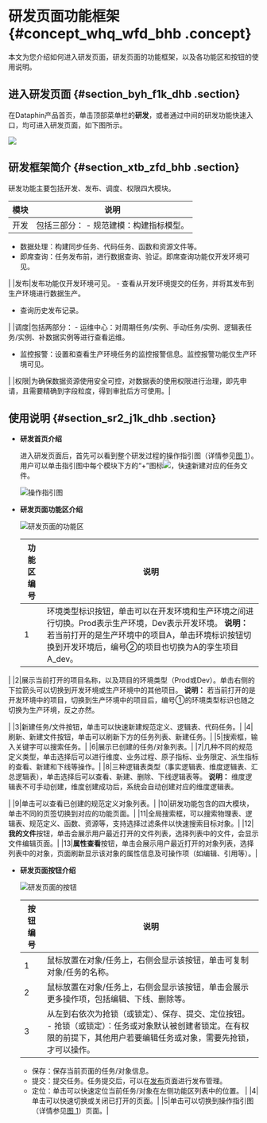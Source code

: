 # 研发页面功能框架 {#concept_whq_wfd_bhb .concept}

本文为您介绍如何进入研发页面，研发页面的功能框架，以及各功能区和按钮的使用说明。

## 进入研发页面 {#section_byh_f1k_dhb .section}

在Dataphin产品首页，单击顶部菜单栏的**研发**，或者通过中间的研发功能快速入口，均可进入研发页面，如下图所示。

![](http://static-aliyun-doc.oss-cn-hangzhou.aliyuncs.com/assets/img/136286/155599223141057_zh-CN.png)

## 研发框架简介 {#section_xtb_zfd_bhb .section}

研发功能主要包括开发、发布、调度、权限四大模块。

|模块|说明|
|--|--|
|开发|包括三部分： -   规范建模：构建指标模型。
-   数据处理：构建同步任务、代码任务、函数和资源文件等。
-   即席查询：任务发布前，进行数据查询、验证。即席查询功能仅开发环境可见。

 |
|发布|发布功能仅开发环境可见。 -   查看从开发环境提交的任务，并将其发布到生产环境进行数据生产。
-   查询历史发布记录。

 |
|调度|包括两部分： -   运维中心：对周期任务/实例、手动任务/实例、逻辑表任务/实例、补数据实例等进行查看运维。
-   监控报警：设置和查看生产环境任务的监控报警信息。监控报警功能仅生产环境可见。

 |
|权限|为确保数据资源使用安全可控，对数据表的使用权限进行治理，即先申请，且需要精确到字段粒度，得到审批后方可使用。|

## 使用说明 {#section_sr2_j1k_dhb .section}

-   **研发首页介绍** 

    进入研发页面后，首先可以看到整个研发过程的操作指引图（详情参见[图 1](#fig_lpq_qkp_dhb)）。用户可以单击指引图中每个模块下方的“+”图标![](http://static-aliyun-doc.oss-cn-hangzhou.aliyuncs.com/assets/img/136286/155599223241131_zh-CN.png)，快速新建对应的任务文件。

    ![](images/41141_zh-CN.png "操作指引图")

-   **研发页面功能区介绍** 

    ![](images/41153_zh-CN.png "研发页面的功能区")

    |功能区编号|说明|
    |-----|--|
    |1|环境类型标识按钮，单击可以在开发环境和生产环境之间进行切换。Prod表示生产环境，Dev表示开发环境。 **说明：** 若当前打开的是生产环境中的项目A，单击环境标识按钮切换到开发环境后，编号②的项目也切换为A的孪生项目A\_dev。

 |
    |2|展示当前打开的项目名称，以及项目的环境类型（Prod或Dev）。单击右侧的下拉箭头可以切换到开发环境或生产环境中的其他项目。 **说明：** 若当前打开的是开发环境中的项目，切换到生产环境中的项目后，编号①的环境类型标识也随之切换为生产环境，反之亦然。

 |
    |3|新建任务/文件按钮，单击可以快速新建规范定义、逻辑表、代码任务。|
    |4|刷新、新建文件按钮，单击可以刷新下方的任务列表、新建任务。|
    |5|搜索框，输入关键字可以搜索任务。|
    |6|展示已创建的任务/对象列表。|
    |7|几种不同的规范定义类型，单击选择后可以进行维度、业务过程、原子指标、业务限定、派生指标的查看、新建和下线等操作。|
    |8|三种逻辑表类型（事实逻辑表、维度逻辑表、汇总逻辑表），单击选择后可以查看、新建、删除、下线逻辑表等。 **说明：** 维度逻辑表不可手动创建，维度创建成功后，系统会自动创建对应的维度逻辑表。

 |
    |9|单击可以查看已创建的规范定义对象列表。|
    |10|研发功能包含的四大模块，单击不同的页签切换到对应的功能页面。|
    |11|全局搜索框，可以搜索物理表、逻辑表、规范定义、函数、资源等，支持选择过滤条件以快速搜索目标对象。|
    |12|**我的文件**按钮，单击会展示用户最近打开的文件列表，选择列表中的文件，会显示文件编辑页面。|
    |13|**属性查看**按钮，单击会展示用户最近打开的对象列表，选择列表中的对象，页面刷新显示该对象的属性信息及可操作项（如编辑、引用等）。|

-   **研发页面按钮介绍** 

    ![](images/41180_zh-CN.png "研发页面的按钮")

    |按钮编号|说明|
    |----|--|
    |1|鼠标放置在对象/任务上，右侧会显示该按钮，单击可复制对象/任务的名称。|
    |2|鼠标放置在对象/任务上，右侧会显示该按钮，单击会展示更多操作项，包括编辑、下线、删除等。|
    |3|从左到右依次为抢锁（或锁定）、保存、提交、定位按钮。     -   抢锁（或锁定）：任务或对象默认被创建者锁定。在有权限的前提下，其他用户若要编辑任务或对象，需要先抢锁，才可以操作。
    -   保存：保存当前页面的任务/对象信息。
    -   提交：提交任务。任务提交后，可以在[发布](cn.zh-CN/用户指南/发布管理/发布.md#)页面进行发布管理。
    -   定位：单击可以快速定位当前任务/对象在左侧功能区列表中的位置。
 |
    |4|单击可以快速切换或关闭已打开的页面。|
    |5|单击可以切换到操作指引图（详情参见[图 1](#fig_lpq_qkp_dhb)）页面。|


